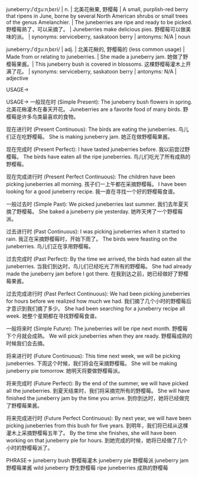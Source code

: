 juneberry:/ˈdʒuːnˌbɛri/ | n. | 北美花楸果, 野樱莓 | A small, purplish-red berry that ripens in June, borne by several North American shrubs or small trees of the genus Amelanchier. | The juneberries are ripe and ready to be picked. 野樱莓熟了，可以采摘了。 | Juneberries make delicious pies. 野樱莓可以做美味的派。 | synonyms: serviceberry, saskatoon berry | antonyms: N/A | noun

juneberry:/ˈdʒuːnˌbɛri/ | adj. | 北美花楸的, 野樱莓的 (less common usage) | Made from or relating to juneberries. |  She made a juneberry jam. 她做了野樱莓果酱。| This juneberry bush is covered in blossoms. 这棵野樱莓灌木上开满了花。 | synonyms: serviceberry, saskatoon berry | antonyms: N/A | adjective


USAGE->

USAGE->
一般现在时 (Simple Present):
The juneberry bush flowers in spring.  北美花楸灌木在春天开花。
Juneberries are a favorite food of many birds.  野樱莓是许多鸟类最喜欢的食物。

现在进行时 (Present Continuous):
The birds are eating the juneberries. 鸟儿们正在吃野樱莓。
She is making juneberry jam. 她正在做野樱莓果酱。

现在完成时 (Present Perfect):
I have tasted juneberries before. 我以前尝过野樱莓。
The birds have eaten all the ripe juneberries. 鸟儿们吃光了所有成熟的野樱莓。

现在完成进行时 (Present Perfect Continuous):
The children have been picking juneberries all morning. 孩子们一上午都在采摘野樱莓。
I have been looking for a good juneberry recipe. 我一直在寻找一个好的野樱莓食谱。

一般过去时 (Simple Past):
We picked juneberries last summer. 我们去年夏天摘了野樱莓。
She baked a juneberry pie yesterday. 她昨天烤了一个野樱莓派。

过去进行时 (Past Continuous):
I was picking juneberries when it started to rain. 我正在采摘野樱莓时，开始下雨了。
The birds were feasting on the juneberries. 鸟儿们正在享用野樱莓。

过去完成时 (Past Perfect):
By the time we arrived, the birds had eaten all the juneberries. 当我们到达时，鸟儿们已经吃光了所有的野樱莓。
She had already made the juneberry jam before I got there.  在我到达之前，她已经做好了野樱莓果酱。


过去完成进行时 (Past Perfect Continuous):
We had been picking juneberries for hours before we realized how much we had.  我们摘了几个小时的野樱莓后才意识到我们摘了多少。
She had been searching for a juneberry recipe all week. 她整个星期都在寻找野樱莓食谱。

一般将来时 (Simple Future):
The juneberries will be ripe next month.  野樱莓下个月就会成熟。
We will pick juneberries when they are ready. 野樱莓成熟的时候我们会去摘。

将来进行时 (Future Continuous):
This time next week, we will be picking juneberries. 下周这个时候，我们将会在采摘野樱莓。
She will be making juneberry pie tomorrow. 她明天将要做野樱莓派。

将来完成时 (Future Perfect):
By the end of the summer, we will have picked all the juneberries. 到夏天结束时，我们将采摘完所有的野樱莓。
She will have finished the juneberry jam by the time you arrive.  到你到达时，她将已经做完了野樱莓果酱。

将来完成进行时 (Future Perfect Continuous):
By next year, we will have been picking juneberries from this bush for five years. 到明年，我们将已经从这棵灌木上采摘野樱莓五年了。
By the time she finishes, she will have been working on that juneberry pie for hours. 到她完成的时候，她将已经做了几个小时的野樱莓派了。

PHRASE->
juneberry bush  野樱莓灌木
juneberry pie  野樱莓派
juneberry jam  野樱莓果酱
wild juneberry 野生野樱莓
ripe juneberries 成熟的野樱莓
